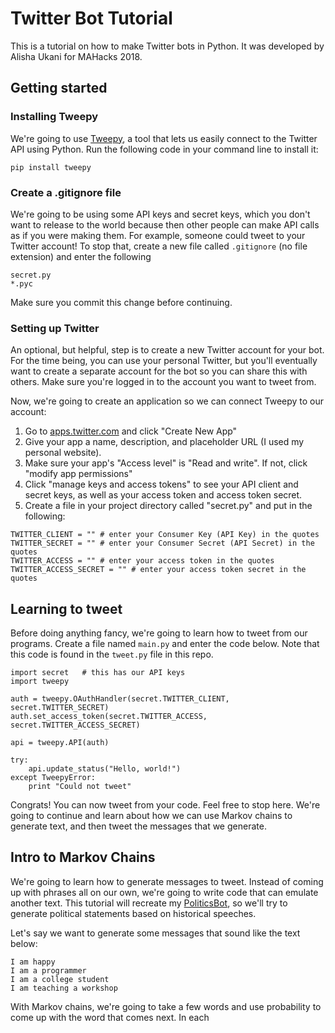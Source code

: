 # Twitter Bot Tutorial

This is a tutorial on how to make Twitter bots in Python. It was developed by Alisha Ukani for MAHacks 2018.

## Getting started

### Installing Tweepy

We're going to use [Tweepy](https://github.com/tweepy/tweepy), a tool that lets us easily connect to the Twitter API using Python. Run the following code in your command line to install it:

```
pip install tweepy
```

### Create a .gitignore file

We're going to be using some API keys and secret keys, which you don't want to release to the world because then other people can make API calls as if you were making them. For example, someone could tweet to your Twitter account! To stop that, create a new file called `.gitignore` (no file extension) and enter the following
```
secret.py
*.pyc
```

Make sure you commit this change before continuing.

### Setting up Twitter

An optional, but helpful, step is to create a new Twitter account for your bot. For the time being, you can use your personal Twitter, but you'll eventually want to create a separate account for the bot so you can share this with others. Make sure you're logged in to the account you want to tweet from.

Now, we're going to create an application so we can connect Tweepy to our account:
1. Go to [apps.twitter.com](https://apps.twitter.com/) and click "Create New App"
2. Give your app a name, description, and placeholder URL (I used my personal website).
3. Make sure your app's "Access level" is "Read and write". If not, click "modify app permissions"
4. Click "manage keys and access tokens" to see your API client and secret keys, as well as your access token and access token secret.
5. Create a file in your project directory called "secret.py" and put in the following:
```
TWITTER_CLIENT = "" # enter your Consumer Key (API Key) in the quotes
TWITTER_SECRET = "" # enter your Consumer Secret (API Secret) in the quotes
TWITTER_ACCESS = "" # enter your access token in the quotes
TWITTER_ACCESS_SECRET = "" # enter your access token secret in the quotes
```

## Learning to tweet

Before doing anything fancy, we're going to learn how to tweet from our programs. Create a file named `main.py` and enter the code below. Note that this code is found in the `tweet.py` file in this repo.

```
import secret   # this has our API keys
import tweepy

auth = tweepy.OAuthHandler(secret.TWITTER_CLIENT, secret.TWITTER_SECRET)
auth.set_access_token(secret.TWITTER_ACCESS, secret.TWITTER_ACCESS_SECRET)

api = tweepy.API(auth)

try:
    api.update_status("Hello, world!")
except TweepyError:
    print "Could not tweet"
```

Congrats! You can now tweet from your code. Feel free to stop here. We're going to continue and learn about how we can use Markov chains to generate text, and then tweet the messages that we generate.

## Intro to Markov Chains

We're going to learn how to generate messages to tweet. Instead of coming up with phrases all on our own, we're going to write code that can emulate another text. This tutorial will recreate my [PoliticsBot](https://github.com/alisha/PoliticsBot), so we'll try to generate political statements based on historical speeches.

Let's say we want to generate some messages that sound like the text below:
```
I am happy
I am a programmer
I am a college student
I am teaching a workshop
```

With Markov chains, we're going to take a few words and use probability to come up with the word that comes next. In each 

